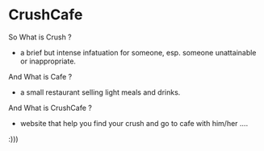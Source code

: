 CrushCafe
=========

So What is Crush ?

- a brief but intense infatuation for someone, esp. someone unattainable or inappropriate.


And What is Cafe ?

- a small restaurant selling light meals and drinks.

And What is CrushCafe ?

- website that help you find your crush and go to cafe with him/her ....


:))) 

